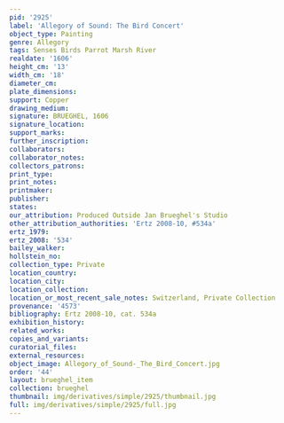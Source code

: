 ```yaml
---
pid: '2925'
label: 'Allegory of Sound: The Bird Concert'
object_type: Painting
genre: Allegory
tags: Senses Birds Parrot Marsh River
realdate: '1606'
height_cm: '13'
width_cm: '18'
diameter_cm: 
plate_dimensions: 
support: Copper
drawing_medium: 
signature: BRUEGHEL, 1606
signature_location: 
support_marks: 
further_inscription: 
collaborators: 
collaborator_notes: 
collectors_patrons: 
print_type: 
print_notes: 
printmaker: 
publisher: 
states: 
our_attribution: Produced Outside Jan Brueghel's Studio
other_attribution_authorities: 'Ertz 2008-10, #534a'
ertz_1979: 
ertz_2008: '534'
bailey_walker: 
hollstein_no: 
collection_type: Private
location_country: 
location_city: 
location_collection: 
location_or_most_recent_sale_notes: Switzerland, Private Collection
provenance: '4573'
bibliography: Ertz 2008-10, cat. 534a
exhibition_history: 
related_works: 
copies_and_variants: 
curatorial_files: 
external_resources: 
object_image: Allegory_of_Sound-_The_Bird_Concert.jpg
order: '44'
layout: brueghel_item
collection: brueghel
thumbnail: img/derivatives/simple/2925/thumbnail.jpg
full: img/derivatives/simple/2925/full.jpg
---
```


